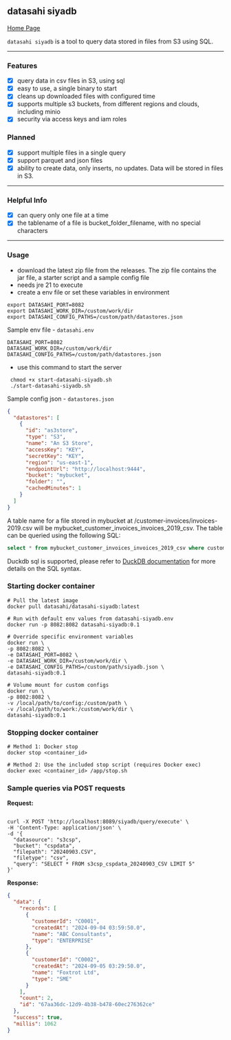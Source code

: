 ## datasahi siyadb

[Home Page](https://datasahi.com)

`datasahi siyadb` is a tool to query data stored in files from S3 using SQL.

---
### Features
- [x] query data in csv files in S3, using sql
- [x] easy to use, a single binary to start
- [x] cleans up downloaded files with configured time
- [x] supports multiple s3 buckets, from different regions and clouds, including minio
- [x] security via access keys and iam roles

### Planned
- [x] support multiple files in a single query
- [x] support parquet and json files
- [x] ability to create data, only inserts, no updates. Data will be stored in files in S3. 

---
### Helpful Info
- [x] can query only one file at a time
- [x] the tablename of a file is bucket_folder_filename, with no special characters

---
### Usage
- download the latest zip file from the releases. The zip file contains the jar file, a starter script and a sample config file
- needs jre 21 to execute
- create a env file or set these variables in environment
```shell
export DATASAHI_PORT=8082
export DATASAHI_WORK_DIR=/custom/work/dir
export DATASAHI_CONFIG_PATHS=/custom/path/datastores.json
```
Sample env file - `datasahi.env`
```shell
DATASAHI_PORT=8082
DATASAHI_WORK_DIR=/custom/work/dir
DATASAHI_CONFIG_PATHS=/custom/path/datastores.json
```
- use this command to start the server
 ```shell
  chmod +x start-datasahi-siyadb.sh
  ./start-datasahi-siyadb.sh
```

Sample config json - `datastores.json`
```json
{
  "datastores": [
    {
      "id": "as3store",
      "type": "S3",
      "name": "An S3 Store",
      "accessKey": "KEY",
      "secretKey": "KEY",
      "region": "us-east-1",
      "endpointUrl": "http://localhost:9444",
      "bucket": "mybucket",
      "folder": "",
      "cachedMinutes": 1
    }
  ]
}
```
A table name for a file stored in mybucket at /customer-invoices/invoices-2019.csv will be mybucket_customer_invoices_invoices_2019_csv. The table can be queried using the following SQL:
```sql
select * from mybucket_customer_invoices_invoices_2019_csv where customer_id = '12345' limit 10;
```
Duckdb sql is supported, please refer to [DuckDB documentation](https://duckdb.org/docs/sql/introduction) for more details on the SQL syntax. 

### Starting docker container

```shell
# Pull the latest image
docker pull datasahi/datasahi-siyadb:latest

# Run with default env values from datasahi-siyadb.env
docker run -p 8082:8082 datasahi-siyadb:0.1

# Override specific environment variables
docker run \
-p 8082:8082 \
-e DATASAHI_PORT=8082 \
-e DATASAHI_WORK_DIR=/custom/work/dir \
-e DATASAHI_CONFIG_PATHS=/custom/path/siyadb.json \
datasahi-siyadb:0.1

# Volume mount for custom configs
docker run \
-p 8082:8082 \
-v /local/path/to/config:/custom/path \
-v /local/path/to/work:/custom/work/dir \
datasahi-siyadb:0.1
```

### Stopping docker container

```shell
# Method 1: Docker stop
docker stop <container_id>

# Method 2: Use the included stop script (requires Docker exec)
docker exec <container_id> /app/stop.sh
```

### Sample queries via POST requests
**Request:**
```shell

curl -X POST 'http://localhost:8089/siyadb/query/execute' \
-H 'Content-Type: application/json' \
-d '{
  "datasource": "s3csp",
  "bucket": "cspdata",
  "filepath": "20240903.CSV",
  "filetype": "csv",
  "query": "SELECT * FROM s3csp_cspdata_20240903_CSV LIMIT 5"
}'
```

**Response:**
```json
{
  "data": {
    "records": [
      {
        "customerId": "C0001",
        "createdAt": "2024-09-04 03:59:50.0",
        "name": "ABC Consultants",
        "type": "ENTERPRISE"
      },
      {
        "customerId": "C0002",
        "createdAt": "2024-09-05 03:29:50.0",
        "name": "Foxtrot Ltd",
        "type": "SME"
      }
    ],
    "count": 2,
    "id": "67aa36dc-12d9-4b38-b478-60ec276362ce"
  },
  "success": true,
  "millis": 1062
}
```
